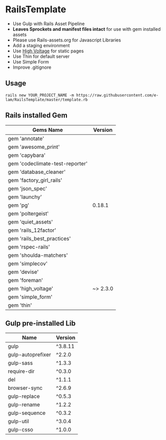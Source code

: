 # RailsTemplate

- Use Gulp with Rails Asset Pipeline
- **Leaves Sprockets and manifest files intact** for use with gem installed assets
- Please use Rails-assets.org for Javascript Libraries
- Add a staging environment
- Use [High Voltage](https://github.com/thoughtbot/high_voltage) for static pages
- Use Thin for default server
- Use Simple Form
- Improve .gitignore 


## Usage

```
rails new YOUR_PROJECT_NAME -m https://raw.githubusercontent.com/e-lam/RailsTemplate/master/template.rb
```
  
## Rails installed Gem

| Gems Name                       | Version           |
|---------------------------------|-------------------|
| gem 'annotate'                  |                   |
| gem 'awesome_print'             |                   |
| gem 'capybara'                  |                   |
| gem 'codeclimate-test-reporter' |                   |
| gem 'database_cleaner'          |                   |
| gem 'factory_girl_rails'        |                   |
| gem 'json_spec'                 |                   |
| gem 'launchy'                   |                   |
| gem 'pg'                        | 0.18.1            |
| gem 'poltergeist'               |                   |
| gem 'quiet_assets'              |                   |
| gem 'rails_12factor'            |                   |
| gem 'rails_best_practices'      |                   |
| gem 'rspec-rails'               |                   |
| gem 'shoulda-matchers'          |                   |
| gem 'simplecov'                 |                   |
| gem 'devise'                    |                   |
| gem 'foreman'                   |                   |
| gem 'high_voltage'              | ~> 2.3.0          |
| gem 'simple_form'               |                   |
| gem 'thin'                      |                   |

## Gulp pre-installed Lib

| Name              | Version |
| ----------------- | ------- |
| gulp              | ^3.8.11 |
| gulp-autoprefixer | ^2.2.0  |
| gulp-sass         | ^1.3.3  |
| require-dir       | ^0.3.0  |
| del               | ^1.1.1  |
| browser-sync      | ^2.6.9  |
| gulp-replace      | ^0.5.3  |
| gulp-rename       | ^1.2.2  |
| gulp-sequence     | ^0.3.2  |
| gulp-util         | ^3.0.4  |
| gulp-csso         | ^1.0.0  |
